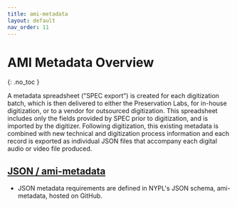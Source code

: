 ```yaml
---
title: ami-metadata
layout: default
nav_order: 11
---
```


# AMI Metadata Overview
{: .no_toc }

A metadata spreadsheet ("SPEC export") is created for each digitization batch, which is then delivered to either the Preservation Labs, for in-house digitization, or to a vendor for outsourced digitization. This spreadsheet includes only the fields provided by SPEC prior to digitization, and is imported by the digitizer. Following digitization, this existing metadata is combined with new technical and digitization process information and each record is exported as individual JSON files that accompany each digital audio or video file produced. 

## [JSON / ami-metadata](https://github.com/NYPL/ami-metadata)
* JSON metadata requirements are defined in NYPL's JSON schema, ami-metadata, hosted on GitHub.
